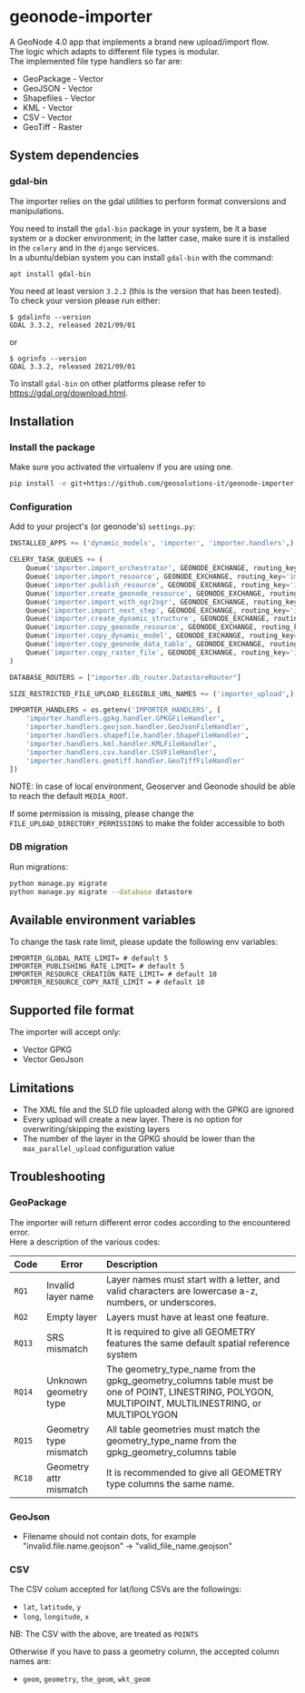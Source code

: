 # geonode-importer

A GeoNode 4.0 app that implements a brand new upload/import flow.  
The logic which adapts to different file types is modular.  
The implemented file type handlers so far are:
- GeoPackage - Vector
- GeoJSON - Vector
- Shapefiles - Vector
- KML - Vector
- CSV - Vector
- GeoTiff - Raster


## System dependencies

### gdal-bin

The importer relies on the gdal utilities to perform format conversions and manipulations. 

You need to install the `gdal-bin` package in your system, be it a base system or a docker environment; in the latter case, make sure it is installed in the `celery` and in the `django` services.  
In a ubuntu/debian system you can install `gdal-bin` with the command:

    apt install gdal-bin

You need at least version `3.2.2` (this is the version that has been tested).  
To check your version please run either:

    $ gdalinfo --version
    GDAL 3.3.2, released 2021/09/01   

or

    $ ogrinfo --version
    GDAL 3.3.2, released 2021/09/01

To install `gdal-bin` on other platforms please refer to https://gdal.org/download.html.


## Installation

### Install the package

Make sure you activated the virtualenv if you are using one.
```bash
pip install -e git+https://github.com/geosolutions-it/geonode-importer.git@master#egg=geonode_importer
```

### Configuration

Add to your project's (or geonode's) `settings.py`:

```python
INSTALLED_APPS += ('dynamic_models', 'importer', 'importer.handlers',)

CELERY_TASK_QUEUES += (
    Queue('importer.import_orchestrator', GEONODE_EXCHANGE, routing_key='importer.import_orchestrator'),
    Queue('importer.import_resource', GEONODE_EXCHANGE, routing_key='importer.import_resource', max_priority=8),
    Queue('importer.publish_resource', GEONODE_EXCHANGE, routing_key='importer.publish_resource', max_priority=8),
    Queue('importer.create_geonode_resource', GEONODE_EXCHANGE, routing_key='importer.create_geonode_resource', max_priority=8),
    Queue('importer.import_with_ogr2ogr', GEONODE_EXCHANGE, routing_key='importer.import_with_ogr2ogr', max_priority=10),
    Queue('importer.import_next_step', GEONODE_EXCHANGE, routing_key='importer.import_next_step', max_priority=3),
    Queue('importer.create_dynamic_structure', GEONODE_EXCHANGE, routing_key='importer.create_dynamic_structure', max_priority=10),
    Queue('importer.copy_geonode_resource', GEONODE_EXCHANGE, routing_key='importer.copy_geonode_resource', max_priority=0),
    Queue('importer.copy_dynamic_model', GEONODE_EXCHANGE, routing_key='importer.copy_dynamic_model'),
    Queue('importer.copy_geonode_data_table', GEONODE_EXCHANGE, routing_key='importer.copy_geonode_data_table'),
    Queue('importer.copy_raster_file', GEONODE_EXCHANGE, routing_key='importer.copy_raster_file'),
)

DATABASE_ROUTERS = ["importer.db_router.DatastoreRouter"]

SIZE_RESTRICTED_FILE_UPLOAD_ELEGIBLE_URL_NAMES += ('importer_upload',)

IMPORTER_HANDLERS = os.getenv('IMPORTER_HANDLERS', [
    'importer.handlers.gpkg.handler.GPKGFileHandler',
    'importer.handlers.geojson.handler.GeoJsonFileHandler',
    'importer.handlers.shapefile.handler.ShapeFileHandler',
    'importer.handlers.kml.handler.KMLFileHandler',
    'importer.handlers.csv.handler.CSVFileHandler',
    'importer.handlers.geotiff.handler.GeoTiffFileHandler'
])

```

NOTE:
In case of local environment, Geoserver and Geonode should be able to reach the default `MEDIA_ROOT`.

If some permission is missing, please change the `FILE_UPLOAD_DIRECTORY_PERMISSIONS` to make the folder accessible to both

### DB migration

Run migrations:

```bash
python manage.py migrate
python manage.py migrate --database datastore
```


## Available environment variables

To change the task rate limit, please update the following env variables:

```
IMPORTER_GLOBAL_RATE_LIMIT= # default 5
IMPORTER_PUBLISHING_RATE_LIMIT= # default 5
IMPORTER_RESOURCE_CREATION_RATE_LIMIT= # default 10
IMPORTER_RESOURCE_COPY_RATE_LIMIT = # default 10
```

## Supported file format

The importer will accept only:
- Vector GPKG
- Vector GeoJson


## Limitations

- The XML file and the SLD file uploaded along with the GPKG are ignored
- Every upload will create a new layer. There is no option for overwriting/skipping the existing layers
- The number of the layer in the GPKG should be lower than the `max_parallel_upload` configuration value


## Troubleshooting

### GeoPackage

The importer will return different error codes according to the encountered error.  
Here a description of the various codes:

| Code    |   Error                | Description |
|---------|------------------------|:------------|
| `RQ1`   | Invalid layer name     | Layer names must start with a letter, and valid characters are lowercase a-z, numbers, or underscores.|
| `RQ2`   | Empty layer            | Layers must have at least one feature.|
| `RQ13`  | SRS mismatch           | It is required to give all GEOMETRY features the same default spatial reference system|
| `RQ14`  | Unknown geometry type  | The geometry_type_name from the gpkg_geometry_columns table must be one of POINT, LINESTRING, POLYGON, MULTIPOINT, MULTILINESTRING, or MULTIPOLYGON|
| `RQ15`  | Geometry type mismatch | All table geometries must match the geometry_type_name from the gpkg_geometry_columns table|
| `RC18`  | Geometry attr mismatch | It is recommended to give all GEOMETRY type columns the same name.|


### GeoJson

- Filename should not contain dots, for example "invalid.file.name.geojson" -> "valid_file_name.geojson"


### CSV


The CSV colum accepted for lat/long CSVs are the followings:

- `lat`, `latitude`, `y`
- `long`, `longitude`, `x`

NB: The CSV with the above, are treated as `POINTS`

Otherwise if you have to pass a geometry column, the accepted column names are:

- `geom`, `geometry`, `the_geom`, `wkt_geom`
